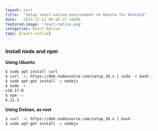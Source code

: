 ```yaml
---
layout: post
title:  "Setup react-native environment on Ubuntu for Android"
date:   2019-12-12 00:45:27 +0600
featured-image: 'react-native.png'
categories: React-Native
tags: [react-native]
---
```


<h3><i class="fab fa-node"></i> Install node and npm</h3>

**Using Ubuntu**

```bash
$ sudo apt install curl
$ curl -sL https://deb.nodesource.com/setup_10.x | sudo -E bash -
$ sudo apt-get install -y nodejs
$ node -v
v10.17.0
$ npm -v
6.11.3
```

**Using Debian, as root**

```bash
$ curl -sL https://deb.nodesource.com/setup_10.x | bash -
$ sudo apt-get install -y nodejs
```
